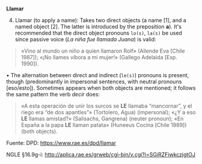 **Llamar**



4) Llamar (to apply a name): Takes two direct objects (a name [1], and a named object [2]. The latter is introduced by the preposition **a**). It's recommended that the direct object pronouns `lo(s)`, `la(s)` be used since passive voice (*La niña fue llamada Juana*) is valid:

> «Vino al mundo un niño a quien llamaron Rolf» (Allende Eva [Chile 1987]);
> «¡No llames víbora a mi mujer!» (Gallego Adelaida [Esp. 1990]).



• The alternation between direct and indirect (`le(s)`) pronouns is present, though (predominantly in impersonal sentences, with neutral pronouns [eso/esto]). Sometimes appears when both objects are mentioned; it follows the same pattern the verb *decir* does:

> «A esta operación de unir los surcos se **LE** llamaba “mancornar”, y el riego era “de dos apantles”» (Tortolero, Agua) (impersonal);
> «¿Y a eso **LE** llamas amistad?» (Salisachs, Gangrena) (neuter pronoun);
> «En España a la papa **LE** llaman patata»  (Huneeus Cocina [Chile 1989]) (both objects).



Fuente: DPD: <https://www.rae.es/dpd/llamar>

NGLE §16.9g-i: <http://aplica.rae.es/grweb/cgi-bin/v.cgi?i=SGiRZFiwkczjgtOJ>
